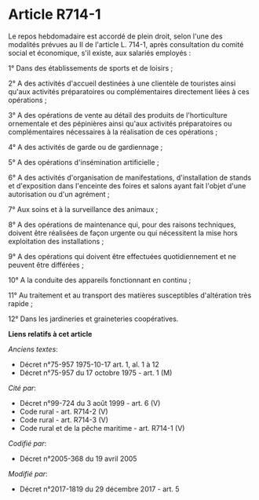 # Article R714-1

Le repos hebdomadaire est accordé de plein droit, selon l'une des modalités prévues au II de l'article L. 714-1, après
consultation du comité                 social et économique, s'il existe, aux salariés employés : 

1° Dans des établissements de sports et de loisirs ; 

2° A des activités d'accueil destinées à une clientèle de touristes ainsi qu'aux activités préparatoires ou complémentaires
directement liées à ces opérations ; 

3° A des opérations de vente au détail des produits de l'horticulture ornementale et des pépinières ainsi qu'aux activités
préparatoires ou complémentaires nécessaires à la réalisation de ces opérations ; 

4° A des activités de garde ou de gardiennage ; 

5° A des opérations d'insémination artificielle ; 

6° A des activités d'organisation de manifestations, d'installation de stands et d'exposition dans l'enceinte des foires et
salons ayant fait l'objet d'une autorisation ou d'un agrément ; 

7° Aux soins et à la surveillance des animaux ; 

8° A des opérations de maintenance qui, pour des raisons techniques, doivent être réalisées de façon urgente ou qui
nécessitent la mise hors exploitation des installations ; 

9° A des opérations qui doivent être effectuées quotidiennement et ne peuvent être différées ; 

10° A la conduite des appareils fonctionnant en continu ; 

11° Au traitement et au transport des matières susceptibles d'altération très rapide ; 

12° Dans les jardineries et graineteries coopératives.

**Liens relatifs à cet article**

_Anciens textes_:

  - Décret n°75-957 1975-10-17 art. 1, al. 1 à 12
  - Décret n°75-957 du 17 octobre 1975 - art. 1 (M)

_Cité par_:

  - Décret n°99-724 du 3 août 1999 - art. 6 (V)
  - Code rural - art. R714-2 (V)
  - Code rural - art. R714-3 (V)
  - Code rural et de la pêche maritime - art. R714-1 (V)

_Codifié par_:

  - Décret n°2005-368 du 19 avril 2005

_Modifié par_:

  - Décret n°2017-1819 du 29 décembre 2017 - art. 5
